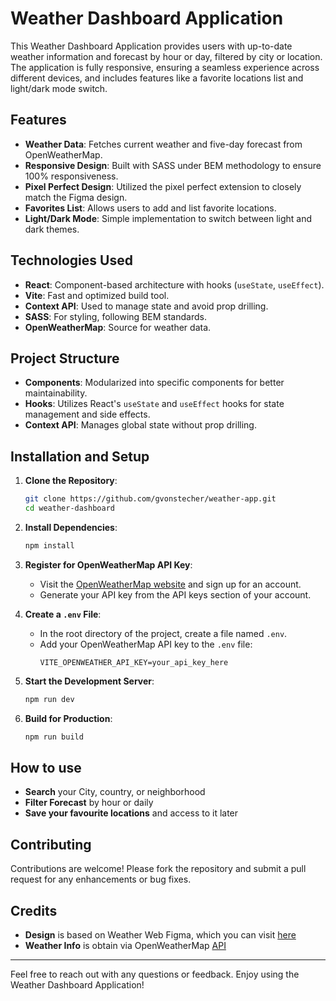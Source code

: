# Weather Dashboard Application

This Weather Dashboard Application provides users with up-to-date weather information and forecast by hour or day, filtered by city or location. The application is fully responsive, ensuring a seamless experience across different devices, and includes features like a favorite locations list and light/dark mode switch.

## Features

- **Weather Data**: Fetches current weather and five-day forecast from OpenWeatherMap.
- **Responsive Design**: Built with SASS under BEM methodology to ensure 100% responsiveness.
- **Pixel Perfect Design**: Utilized the pixel perfect extension to closely match the Figma design.
- **Favorites List**: Allows users to add and list favorite locations.
- **Light/Dark Mode**: Simple implementation to switch between light and dark themes.

## Technologies Used

- **React**: Component-based architecture with hooks (`useState`, `useEffect`).
- **Vite**: Fast and optimized build tool.
- **Context API**: Used to manage state and avoid prop drilling.
- **SASS**: For styling, following BEM standards.
- **OpenWeatherMap**: Source for weather data.


## Project Structure

- **Components**: Modularized into specific components for better maintainability.
- **Hooks**: Utilizes React's `useState` and `useEffect` hooks for state management and side effects.
- **Context API**: Manages global state without prop drilling.


## Installation and Setup

1. **Clone the Repository**:
    ```bash
    git clone https://github.com/gvonstecher/weather-app.git
    cd weather-dashboard
    ```

2. **Install Dependencies**:
    ```bash
    npm install
    ```

3. **Register for OpenWeatherMap API Key**:
    - Visit the [OpenWeatherMap website](https://home.openweathermap.org/users/sign_up) and sign up for an account.
    - Generate your API key from the API keys section of your account.

4. **Create a `.env` File**:
    - In the root directory of the project, create a file named `.env`.
    - Add your OpenWeatherMap API key to the `.env` file:
        ```env
        VITE_OPENWEATHER_API_KEY=your_api_key_here
        ```

5. **Start the Development Server**:
    ```bash
    npm run dev
    ```

6. **Build for Production**:
    ```bash
    npm run build
    ```

## How to use
- **Search** your City, country, or neighborhood
- **Filter Forecast** by hour or daily
- **Save your favourite locations** and access to it later

## Contributing

Contributions are welcome! Please fork the repository and submit a pull request for any enhancements or bug fixes.

## Credits

- **Design** is based on Weather Web Figma, which you can visit [here](https://www.figma.com/community/file/1300997022541611628)
- **Weather Info** is obtain via OpenWeatherMap [API](https://openweathermap.org/api)

---

Feel free to reach out with any questions or feedback. Enjoy using the Weather Dashboard Application!
